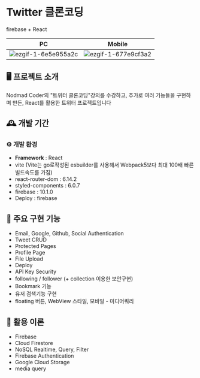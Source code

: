 # Twitter 클론코딩
firebase + React


| PC | Mobile |
|:------------------------------------:|:------------------------------------:|
| ![ezgif-1-6e5e955a2c](https://github.com/uthem150/twitter/assets/142042011/8f7b375e-5cdc-4d4b-92ef-9906b5caaf6d)  | ![ezgif-1-677e9cf3a2](https://github.com/uthem150/twitter/assets/142042011/3931ea9c-4728-4a36-959c-0333c6ca4f63) |



## 🖥️ 프로젝트 소개
Nodmad Coder의 "트위터 클론코딩"강의를 수강하고, 추가로 여러 기능들을 구현하며 만든, React를 활용한 트위터 프로젝트입니다
<br>

## 🕰️ 개발 기간


### ⚙️ 개발 환경
- **Framework** : React
- vite (Vite는 go로작성된 esbuilder를 사용해서 Webpack5보다 최대 100배 빠른 빌드속도를 가짐)
- react-router-dom : 6.14.2
- styled-components : 6.0.7
- firebase : 10.1.0
- Deploy : firebase

## 📌 주요 구현 기능
- Email, Google, Github, Social Authentication
- Tweet CRUD
- Protected Pages
- Profile Page
- File Upload
- Deploy
- API Key Security
- following / follower (+ collection 이용한 보안구현)
- Bookmark 기능
- 유저 검색기능 구현
- floating 버튼, WebView 스타일, 모바일 - 미디어쿼리

## 📌 활용 이론
- Firebase
- Cloud Firestore
- NoSQL Realtime, Query, Filter
- Firebase Authentication
- Google Cloud Storage
- media query
